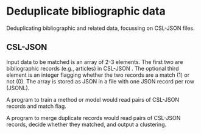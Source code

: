 # Deduplicate bibliographic data

Deduplicating bibliographic and related data, focussing on CSL-JSON files.

## CSL-JSON

Input data to be matched is an array of 2-3 elements. The first two are bibliographic records (e.g., articles) in CSL-JSON . The optional third element is an integer flagging whether the two records are a match (1) or not (0). The array is stored as JSON in a file with one JSON record per row (JSONL).

A program to train a method or model would read pairs of CSL-JSON records and match flag. 

A program to merge duplicate records would read pairs of CSL-JSON records, decide whether they matched, and output a clustering.





